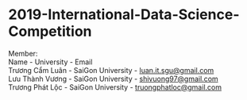 # 2019-International-Data-Science-Competition  

Member:  
Name            - University        - Email  
Trương Cẩm Luân - SaiGon University - luan.it.sgu@gmail.com  
Lưu Thành Vương - SaiGon University - shivuong97@gmail.com  
Trương Phát Lộc - SaiGon University - truongphatloc@gmail.com  


